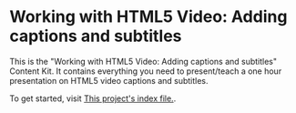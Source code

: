 # Working with HTML5 Video: Adding captions and subtitles

This is the "Working with HTML5 Video: Adding captions and subtitles" Content Kit. It contains everything you need to present/teach a one hour presentation on HTML5 video captions and subtitles.

To get started, visit [This project's index file.](index.html).